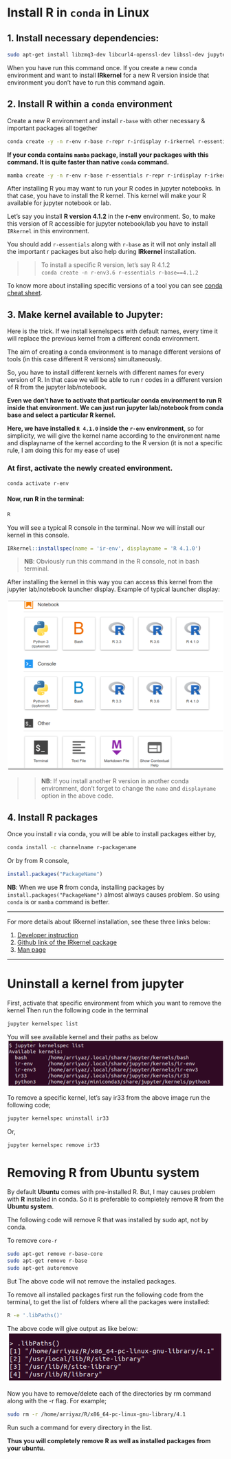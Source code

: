 # Install R in `conda` in Linux
## 1. Install necessary dependencies:

```bash
sudo apt-get install libzmq3-dev libcurl4-openssl-dev libssl-dev jupyter-core jupyter-client
````

When you have run this command once. If you create a new conda environment and want to install **IRkernel** for a new R version inside that environment you don’t have to run this command again.


## 2. Install R within a `conda` environment
Create a new R environment and install `r-base` with other necessary & important packages all together

```bash
conda create -y -n r-env r-base r-repr r-irdisplay r-irkernel r-essentials
```

**If your conda contains `mamba` package, install your packages with this command. It is quite faster than native `conda` command.**

```bash
mamba create -y -n r-env r-base r-essentials r-repr r-irdisplay r-irkernel
```

After installing R you may want to run your R codes in jupyter notebooks. In that case, you have to install the R kernel. This kernel will make your R available for jupyter notebook or lab.

Let’s say you install **R version 4.1.2** in the **r-env** environment. So, to make this version of R accessible for jupyter notebook/lab you have to install `IRkernel` in this environment.

You should add `r-essentials` along with `r-base` as it will not only install all the important r packages but also help during **IRkernel** installation.


>> To install a specific R version, let’s say R 4.1.2  
>> `conda create -n r-env3.6 r-essentials r-base==4.1.2`

To know more about installing specific versions of a tool you can see [conda cheat sheet](https://docs.conda.io/projects/conda/en/4.6.0/_downloads/52a95608c49671267e40c689e0bc00ca/conda-cheatsheet.pdf).

## 3. Make kernel available to Jupyter:
Here is the trick. If we install kernelspecs with default names, every time it will replace the previous kernel from a different conda environment.

The aim of creating a conda environment is to manage different versions of tools (in this case different R versions) simultaneously.

So, you have to install different kernels with different names for every version of R. In that case we will be able to run r codes in a different version of R from the jupyter lab/notebook.

**Even we don’t have to activate that particular conda environment to run R inside that environment. We can just run jupyter lab/notebook from conda base and select a particular R kernel.**

**Here, we have installed `R 4.1.0` inside the `r-env` environment**, so for simplicity, we will give the kernel name according to the environment name and displayname of the kernel according to the R version (it is not a specific rule, I am doing this for my ease of use)

### At first, activate the newly created environment.
```bash
conda activate r-env
```

#### Now, run R in the terminal:
```bash
R
```
You will see a typical R console in the terminal. Now we will install our kernel in this console.

```R
IRkernel::installspec(name = 'ir-env', displayname = 'R 4.1.0')
```
> **NB**: Obviously run this command in the R console, not in bash terminal.

After installing the kernel in this way you can access this kernel from the jupyter lab/notebook launcher display. Example of typical launcher display:

![R_kernel_in_jupyterlab](./graph_images/Kernel_image.png)

>> **NB**: If you install another R version in another conda environment, don’t forget to change the `name` and `displayname` option in the above code.

## 4. Install R packages
Once you install r via conda, you will be able to install packages either by,
```bash
conda install -c channelname r-packagename
```
Or by from R console,
```R
install.packages("PackageName")
```
**NB**: When we use **R** from conda, installing packages by `install.packages("PackageName")` almost always causes problem. So using `conda` is or `mamba` command is better.

-------------
For more details about IRkernel installation, see these three links below:
1. [Developer instruction](https://irkernel.github.io/installation/#linux-panel)
2. [Github link of the IRkernel package](https://github.com/IRkernel/IRkernel)
3. [Man page](https://rdrr.io/github/IRkernel/IRkernel/man/installspec.html)
--------------

# Uninstall a kernel from jupyter
First, activate that specific environment from which you want to remove the kernel
Then run the following code in the terminal
```bash
jupyter kernelspec list
```
You will see available kernel and their paths as below  
![kernel-list](./graph_images/kernel_list.png)

To remove a specific kernel, let’s say ir33 from the above image run the following code;
```bash
jupyter kernelspec uninstall ir33
```
Or,
```bash
jupyter kernelspec remove ir33
```

# Removing R from Ubuntu system
By default **Ubuntu** comes with pre-installed R. But, I may causes problem with **R** installed in conda. So it is preferable to completely remove **R** from the **Ubuntu system**.

The following code will remove R that was installed by sudo apt, not by conda.

To remove `core-r`
```bash
sudo apt-get remove r-base-core
sudo apt-get remove r-base
sudo apt-get autoremove
```
But The above code will not remove the installed packages.

To remove all installed packages first run the following code from the terminal, to get the list of folders where all the packages were installed:
```bash
R -e '.libPaths()'
```
The above code will give output as like below:  
![r_libpath](./graph_images/r_libpath.png)

Now you have to remove/delete each of the directories by rm command along with the -r flag. For example;
```bash
sudo rm -r /home/arriyaz/R/x86_64-pc-linux-gnu-library/4.1
```
Run such a command for every directory in the list.

**Thus you will completely remove R as well as installed packages from your ubuntu.**



